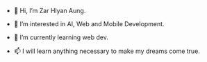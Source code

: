 - 👋 Hi, I’m Zar Hlyan Aung.

- 👀 I’m interested in AI, Web and Mobile Development.
- 🌱 I’m currently learning web dev.

- 📫 I will learn anything necessary to make my dreams come true.


<!---
ZarHlyanAung/ZarHlyanAung is a ✨ special ✨ repository because its `README.md` (this file) appears on your GitHub profile.
You can click the Preview link to take a look at your changes.
--->
